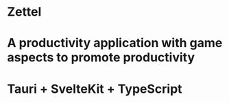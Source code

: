 # Zettel
A productivity application with game aspects to promote productivity
=======
# Tauri + SvelteKit + TypeScript



